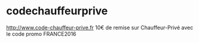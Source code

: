 # codechauffeurprive
http://www.code-chauffeur-prive.fr 
10€ de remise sur Chauffeur-Privé avec le code promo FRANCE2016
